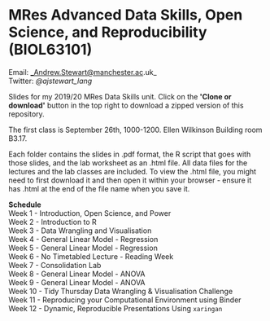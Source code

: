 # MRes Advanced Data Skills, Open Science, and Reproducibility (BIOL63101)
 
Email: _Andrew.Stewart@manchester.ac.uk_ <br>
Twitter: _@ajstewart_lang_ <br>

Slides for my 2019/20 MRes Data Skills unit.  Click on the __'Clone or download'__ button in the top right to download a zipped version of this repository.

The first class is September 26th, 1000-1200. Ellen Wilkinson Building room B3.17.

Each folder contains the slides in .pdf format, the R script that goes with those slides, and the lab worksheet as an .html file.  All data files for the lectures and the lab classes are included.  To view the .html file, you might need to first download it and then open it within your browser - ensure it has .html at the end of the file name when you save it. 

__Schedule__<br>
Week 1 - Introduction, Open Science, and Power <br>
Week 2 - Introduction to R <br>
Week 3 - Data Wrangling and Visualisation <br>
Week 4 - General Linear Model - Regression <br>
Week 5 - General Linear Model - Regression <br>
Week 6 - No Timetabled Lecture - Reading Week <br>
Week 7 - Consolidation Lab <br>
Week 8 - General Linear Model - ANOVA <br>
Week 9 - General Linear Model - ANOVA <br>
Week 10 - Tidy Thursday Data Wrangling & Visualisation Challenge <br>
Week 11 - Reproducing your Computational Environment using Binder <br>
Week 12 - Dynamic, Reproducible Presentations Using `xaringan` <br>
